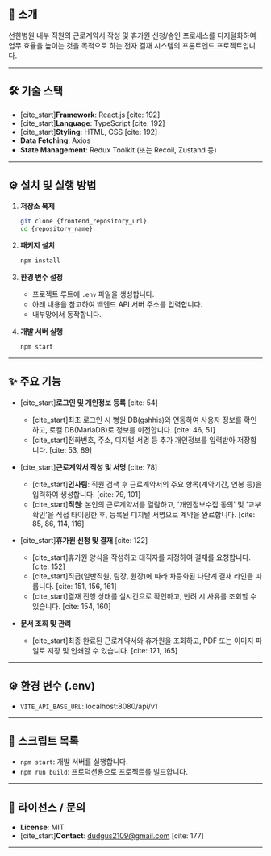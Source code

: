 ## 📖 소개

선한병원 내부 직원의 근로계약서 작성 및 휴가원 신청/승인 프로세스를 디지털화하여 업무 효율을 높이는 것을 목적으로 하는 전자 결재 시스템의 프론트엔드 프로젝트입니다.

---

## 🛠️ 기술 스택

-   [cite_start]**Framework**: React.js [cite: 192]
-   [cite_start]**Language**: TypeScript [cite: 192]
-   [cite_start]**Styling**: HTML, CSS [cite: 192]
-   **Data Fetching**: Axios
-   **State Management**: Redux Toolkit (또는 Recoil, Zustand 등)

---

## ⚙️ 설치 및 실행 방법

1.  **저장소 복제**
    ```bash
    git clone {frontend_repository_url}
    cd {repository_name}
    ```

2.  **패키지 설치**
    ```bash
    npm install
    ```

3.  **환경 변수 설정**
    -   프로젝트 루트에 `.env` 파일을 생성합니다.
    -   아래 내용을 참고하여 백엔드 API 서버 주소를 입력합니다.
    -   내부망에서 동작합니다.

4.  **개발 서버 실행**
    ```bash
    npm start
    ```
---

## ✨ 주요 기능

-   [cite_start]**로그인 및 개인정보 등록** [cite: 54]
    -   [cite_start]최초 로그인 시 병원 DB(gshhis)와 연동하여 사용자 정보를 확인하고, 로컬 DB(MariaDB)로 정보를 이전합니다. [cite: 46, 51]
    -   [cite_start]전화번호, 주소, 디지털 서명 등 추가 개인정보를 입력받아 저장합니다. [cite: 53, 89]

-   [cite_start]**근로계약서 작성 및 서명** [cite: 78]
    -   [cite_start]**인사팀**: 직원 검색 후 근로계약서의 주요 항목(계약기간, 연봉 등)을 입력하여 생성합니다. [cite: 79, 101]
    -   [cite_start]**직원**: 본인의 근로계약서를 열람하고, '개인정보수집 동의' 및 '교부 확인'을 직접 타이핑한 후, 등록된 디지털 서명으로 계약을 완료합니다. [cite: 85, 86, 114, 116]

-   [cite_start]**휴가원 신청 및 결재** [cite: 122]
    -   [cite_start]휴가원 양식을 작성하고 대직자를 지정하여 결재를 요청합니다. [cite: 152]
    -   [cite_start]직급(일반직원, 팀장, 원장)에 따라 차등화된 다단계 결재 라인을 따릅니다. [cite: 151, 156, 161]
    -   [cite_start]결재 진행 상태를 실시간으로 확인하고, 반려 시 사유를 조회할 수 있습니다. [cite: 154, 160]

-   **문서 조회 및 관리**
    -   [cite_start]최종 완료된 근로계약서와 휴가원을 조회하고, PDF 또는 이미지 파일로 저장 및 인쇄할 수 있습니다. [cite: 121, 165]

---

## ⚙️ 환경 변수 (.env)

-   `VITE_API_BASE_URL`: localhost:8080/api/v1

---

## 📜 스크립트 목록

-   `npm start`: 개발 서버를 실행합니다.
-   `npm run build`: 프로덕션용으로 프로젝트를 빌드합니다.

---

## 📄 라이선스 / 문의

-   **License**: MIT
-   [cite_start]**Contact**: dudgus2109@gmail.com [cite: 177]
---
